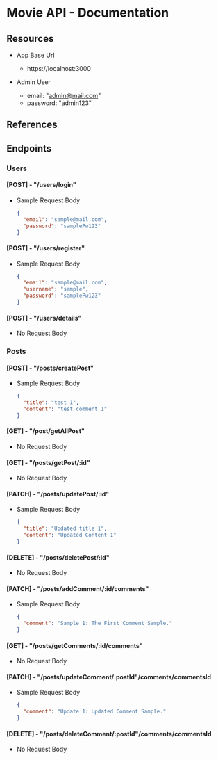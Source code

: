 # Movie API - Documentation

## Resources

- App Base Url

  - https://localhost:3000

- Admin User
  - email: "admin@mail.com"
  - password: "admin123"

## References

## Endpoints

### Users

#### [POST] - "/users/login"

- Sample Request Body

  ```json
  {
    "email": "sample@mail.com",
    "password": "samplePw123"
  }
  ```

#### [POST] - "/users/register"

- Sample Request Body

  ```json
  {
    "email": "sample@mail.com",
    "username": "sample",
    "password": "samplePw123"
  }
  ```

#### [POST] - "/users/details"

- No Request Body

### Posts

#### [POST] - "/posts/createPost"

- Sample Request Body

  ```json
  {
    "title": "test 1",
    "content": "test comment 1"
  }
  ```

#### [GET] - "/post/getAllPost"

- No Request Body

#### [GET] - "/posts/getPost/:id"

- No Request Body

#### [PATCH] - "/posts/updatePost/:id"

- Sample Request Body

  ```json
  {
    "title": "Updated title 1",
    "content": "Updated Content 1"
  }
  ```

#### [DELETE] - "/posts/deletePost/:id"

- No Request Body

#### [PATCH] - "/posts/addComment/:id/comments"

- Sample Request Body

  ```json
  {
    "comment": "Sample 1: The First Comment Sample."
  }
  ```

#### [GET] - "/posts/getComments/:id/comments"

- No Request Body

#### [PATCH] - "/posts/updateComment/:postId"/comments/commentsId

- Sample Request Body

  ```json
  {
    "comment": "Update 1: Updated Comment Sample."
  }
  ```

#### [DELETE] - "/posts/deleteComment/:postId"/comments/commentsId

- No Request Body
